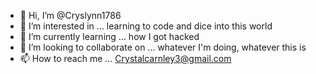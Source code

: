 - 👋 Hi, I’m @Cryslynn1786
- 👀 I’m interested in ... learning to code and dice into this world
- 🌱 I’m currently learning ... how I got hacked
- 💞️ I’m looking to collaborate on ... whatever I'm doing,  whatever this is
- 📫 How to reach me ... Crystalcarnley3@gmail.com

<!---
Cryslynn1786/Cryslynn1786 is a ✨ special ✨ repository because its `README.md` (this file) appears on your GitHub profile.
You can click the Preview link to take a look at your changes.
--->
